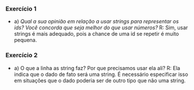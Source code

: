 ### Exercício 1
- a) *Qual a sua opinião em relação a usar strings para representar os ids? Você concorda que seja melhor do que usar números?*
R: Sim, usar strings é mais adequado, pois a chance de uma id se repetir é muito pequena.

### Exercício 2
- a) O que a linha as string faz? Por que precisamos usar ela ali?
R: Ela indica que o dado de fato será uma string. É necessário especificar isso em situações que o dado poderia ser de outro tipo que não uma string.
